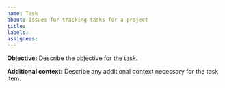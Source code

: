 ```yaml
---
name: Task
about: Issues for tracking tasks for a project
title: 
labels:
assignees:
---
```

<!---Each task should focus on a single purpose. If there are multiple requirements, these should be broken down into sub-tasks.-->

**Objective:**
Describe the objective for the task.

**Additional context:**
Describe any additional context necessary for the task item.
